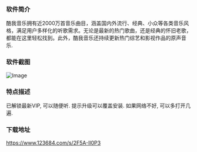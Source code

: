 ### 软件简介
酷我音乐拥有近2000万首音乐曲目，涵盖国内外流行、经典、小众等各类音乐风格，满足用户多样化的听歌需求。无论是最新的热门歌曲，还是经典的怀旧老歌，都能在这里轻松找到。此外，酷我音乐还持续更新热门综艺和影视作品的原声音乐.

### 软件截图
![Image](https://cdn.jsdelivr.net/gh/zuidashi/zuidashi.github.io@main/static/images/KWMusic.png)

### 特点描述
已解锁最新VIP, 可以随便听.
提示升级可以覆盖安装.
如果网络不好, 可以多打开几遍.

### 下载地址
https://www.123684.com/s/2F5A-Il0P3